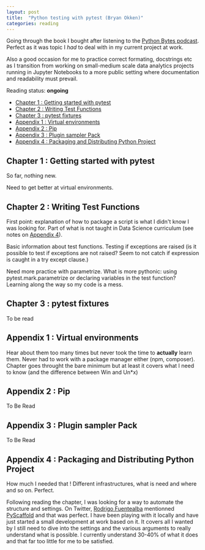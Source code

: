 ```yaml
---
layout: post
title:  "Python testing with pytest (Bryan Okken)"
categories: reading
---
```


Going through the book I bought after listening to the [Python Bytes podcast](https://pythonbytes.fm/). Perfect as it was topic I *had* to deal with in my current project at work.

Also a good occasion for me to practice correct formating, docstrings etc as I transition from working on small-medium scale data analytics projects running in Jupyter Notebooks to a more public setting where documentation and readability must prevail.

Reading status: **ongoing**

- [Chapter 1 : Getting started with pytest](#chapter-1--getting-started-with-pytest)
- [Chapter 2 : Writing Test Functions](#chapter-2--writing-test-functions)
- [Chapter 3 : pytest fixtures](#chapter-3--pytest-fixtures)
- [Appendix 1 : Virtual environments](#appendix-1--virtual-environments)
- [Appendix 2 : Pip](#appendix-2--pip)
- [Appendix 3 : Plugin sampler Pack](#appendix-3--plugin-sampler-pack)
- [Appendix 4 : Packaging and Distributing Python Project](#appendix-4--packaging-and-distributing-python-project)

## Chapter 1 : Getting started with pytest

So far, nothing new.

Need to get better at virtual environments.

## Chapter 2 : Writing Test Functions

First point: explanation of how to package a script is what I didn't know I was looking for. Part of what is not taught in Data Science curriculum (see notes on [Appendix 4](#appendix-4--packaging-and-distributing-python-project)).

Basic information about test functions. Testing if exceptions are raised (is it possible to test if exceptions are not raised? Seem to not catch if expression is caught in a try except clause.)

Need more practice with parametrize. What is more pythonic: using pytest.mark.parametrize or declaring variables in the test function? Learning along the way so my code is a mess.

## Chapter 3 : pytest fixtures

To be read

## Appendix 1 : Virtual environments

Hear about them too many times but never took the time to **actually** learn them. Never had to work with a package manager either (npm, composer).
Chapter goes throught the bare minimum but at least it covers what I need to know (and the difference between Win and Un*x)

## Appendix 2 : Pip

To Be Read

## Appendix 3 : Plugin sampler Pack

To Be Read

## Appendix 4 : Packaging and Distributing Python Project

How much I needed that !
Different infrastructures, what is need and where and so on. Perfect.

Following reading the chapter, I was looking for a way to automate the structure and settings. On Twitter, [Rodrigo Fuentealba](https://twitter.com/datasciencegems) mentionned [PyScaffold](https://pypi.org/project/PyScaffold/) and that was perfect. I have been playing with it locally and have just started a small development at work based on it. It covers all I wanted by I still need to dive into the settings and the various arguments to really understand what is possible. I currently understand 30-40% of what it does and that far too little for me to be satisfied.
